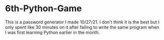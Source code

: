 # 6th-Python-Game
This is a password generator I made 10/27/21.
 I don't think it is the best but I only spent like 30 minutes on it after failing to write the same program when I was first learning Python earlier in the month.
